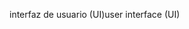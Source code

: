 <span data-ttu-id="a2e62-101">interfaz de usuario (UI)</span><span class="sxs-lookup"><span data-stu-id="a2e62-101">user interface (UI)</span></span>